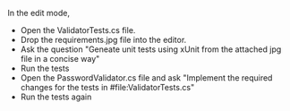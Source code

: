 In the edit mode, 
- Open the ValidatorTests.cs file.
- Drop the requirements.jpg file into the editor.
- Ask the question "Geneate unit tests using xUnit from the attached jpg file in a concise way"
- Run the tests
- Open the PasswordValidator.cs file and ask "Implement the required changes for the tests in #file:ValidatorTests.cs"
- Run the tests again
